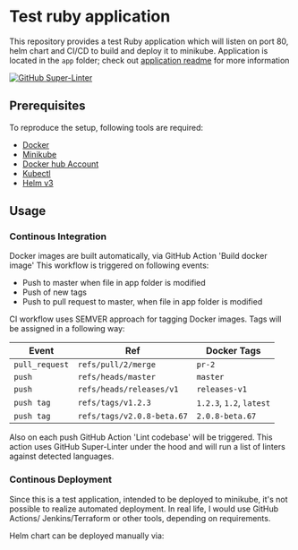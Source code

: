 # Test ruby application

This repository provides a test Ruby application which will listen on port 80,
helm chart and CI/CD to build and deploy it to minikube. Application is located in the `app`
folder; check out [application readme](app/README.md) for more information

[![GitHub Super-Linter](https://github.com/sbulav/test-ruby-app/workflows/Lint%20Code%20Base/badge.svg)](https://github.com/marketplace/actions/super-linter)

## Prerequisites

To reproduce the setup, following tools are required:
- [Docker](https://docs.docker.com/get-docker/)
- [Minikube](https://minikube.sigs.k8s.io/docs/start/)
- [Docker hub Account](https://hub.docker.com/)
- [Kubectl](https://kubernetes.io/docs/tasks/tools/)
- [Helm v3](https://helm.sh/docs/intro/install/)

## Usage

### Continous Integration

Docker images are built automatically, via GitHub Action 'Build docker image'
This workflow is triggered on following events:
- Push to master when file in app folder is modified
- Push of new tags
- Push to pull request to master, when file in app folder is modified

CI workflow uses SEMVER approach for tagging Docker images. Tags
will be assigned in a following way:

| Event           | Ref                           | Docker Tags                         |
|-----------------|-------------------------------|-------------------------------------|
| `pull_request`  | `refs/pull/2/merge`           | `pr-2`                              |
| `push`          | `refs/heads/master`           | `master`                            |
| `push`          | `refs/heads/releases/v1`      | `releases-v1`                       |
| `push tag`      | `refs/tags/v1.2.3`            | `1.2.3`, `1.2`, `latest`            |
| `push tag`      | `refs/tags/v2.0.8-beta.67`    | `2.0.8-beta.67`                     |

Also on each push GitHub Action 'Lint codebase' will be triggered. This action
uses GitHub Super-Linter under the hood and will run a list of linters against
detected languages.

### Continous Deployment

Since this is a test application, intended to be deployed to minikube, it's not
possible to realize automated deployment. In real life, I would use GitHub Actions/
Jenkins/Terraform or other tools, depending on requirements.

Helm chart can be deployed manually via:
